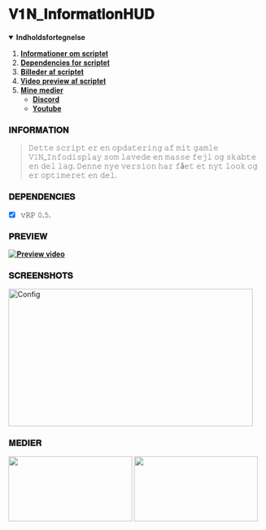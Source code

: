 # 𝐕𝟏𝐍_𝐈𝐧𝐟𝐨𝐫𝐦𝐚𝐭𝐢𝐨𝐧𝐇𝐔𝐃

<details open="open">
  <summary>𝐈𝐧𝐝𝐡𝐨𝐥𝐝𝐬𝐟𝐨𝐫𝐭𝐞𝐠𝐧𝐞𝐥𝐬𝐞</summary>
  <ol>
    <li><a href="#𝐈𝐍𝐅𝐎𝐑𝐌𝐀𝐓𝐈𝐎𝐍">𝐈𝐧𝐟𝐨𝐫𝐦𝐚𝐭𝐢𝐨𝐧𝐞𝐫 𝐨𝐦 𝐬𝐜𝐫𝐢𝐩𝐭𝐞𝐭</a></li>
    <li><a href="#𝐃𝐄𝐏𝐄𝐍𝐃𝐄𝐍𝐂𝐈𝐄𝐒">𝐃𝐞𝐩𝐞𝐧𝐝𝐞𝐧𝐜𝐢𝐞𝐬 𝐟𝐨𝐫 𝐬𝐜𝐫𝐢𝐩𝐭𝐞𝐭</a></li>
    <li><a href="#𝐒𝐂𝐑𝐄𝐄𝐍𝐒𝐇𝐎𝐓𝐒">𝐁𝐢𝐥𝐥𝐞𝐝𝐞𝐫 𝐚𝐟 𝐬𝐜𝐫𝐢𝐩𝐭𝐞𝐭</a></li>
    <li><a href="#𝐏𝐑𝐄𝐕𝐈𝐄𝐖">𝐕𝐢𝐝𝐞𝐨 𝐩𝐫𝐞𝐯𝐢𝐞𝐰 𝐚𝐟 𝐬𝐜𝐫𝐢𝐩𝐭𝐞𝐭</a></li>
    <li>
      <a href="#𝐒𝐎𝐂𝐈𝐀𝐋𝐒">𝐌𝐢𝐧𝐞 𝐦𝐞𝐝𝐢𝐞𝐫</a>
      <ul>
        <li><a href="https://discord.gg/j6T9779uCd">𝐃𝐢𝐬𝐜𝐨𝐫𝐝</a></li>
        <li><a href="https://www.youtube.com/channel/UCxoJ3jF7onq1TRkOnAZAF8w">𝐘𝐨𝐮𝐭𝐮𝐛𝐞</a></li>
      </ul>
    </li>
  </ol>
</details>

### 𝐈𝐍𝐅𝐎𝐑𝐌𝐀𝐓𝐈𝐎𝐍
> 𝙳𝚎𝚝𝚝𝚎 𝚜𝚌𝚛𝚒𝚙𝚝 𝚎𝚛 𝚎𝚗 𝚘𝚙𝚍𝚊𝚝𝚎𝚛𝚒𝚗𝚐 𝚊𝚏 𝚖𝚒𝚝 𝚐𝚊𝚖𝚕𝚎 𝚅𝟷𝙽_𝙸𝚗𝚏𝚘𝚍𝚒𝚜𝚙𝚕𝚊𝚢 𝚜𝚘𝚖 𝚕𝚊𝚟𝚎𝚍𝚎 𝚎𝚗 𝚖𝚊𝚜𝚜𝚎 𝚏𝚎𝚓𝚕 𝚘𝚐 𝚜𝚔𝚊𝚋𝚝𝚎 𝚎𝚗 𝚍𝚎𝚕 𝚕𝚊𝚐. 𝙳𝚎𝚗𝚗𝚎 𝚗𝚢𝚎 𝚟𝚎𝚛𝚜𝚒𝚘𝚗 𝚑𝚊𝚛 𝚏å𝚎𝚝 𝚎𝚝 𝚗𝚢𝚝 𝚕𝚘𝚘𝚔 𝚘𝚐 𝚎𝚛 𝚘𝚙𝚝𝚒𝚖𝚎𝚛𝚎𝚝 𝚎𝚗 𝚍𝚎𝚕.

### 𝐃𝐄𝐏𝐄𝐍𝐃𝐄𝐍𝐂𝐈𝐄𝐒
- [x] 𝚟𝚁𝙿 𝟶.𝟻.

### 𝐏𝐑𝐄𝐕𝐈𝐄𝐖
[![𝐏𝐫𝐞𝐯𝐢𝐞𝐰 𝐯𝐢𝐝𝐞𝐨](https://i.ytimg.com/vi/WzrgLtPPiNI/hqdefault.jpg?sqp=-oaymwEcCPYBEIoBSFXyq4qpAw4IARUAAIhCGAFwAcABBg==&amp;rs=AOn4CLCu_ByEm1yzCddojDRUUwIk__uEpA)](https://youtu.be/WzrgLtPPiNI)

### 𝐒𝐂𝐑𝐄𝐄𝐍𝐒𝐇𝐎𝐓𝐒
<img src="https://imgur.com/4EnhI1X.png" alt="Config" width="480px" height="270px">

### 𝐌𝐄𝐃𝐈𝐄𝐑
[<img src="https://cdn.vox-cdn.com/thumbor/VlgzMj5_REvgw7vItUeOy0KSYnY=/0x172:2400x1429/fit-in/1200x630/cdn.vox-cdn.com/uploads/chorus_asset/file/11946613/discord_logo_wordmark_2400.jpg" width="243px" height="127.575px">](https://discord.gg/ECUxET82SD) [<img src="https://1000logos.net/wp-content/uploads/2017/05/Old-YouTube-logo.jpg" width="243px" height="127.575px">](https://www.youtube.com/channel/UCxoJ3jF7onq1TRkOnAZAF8w)
